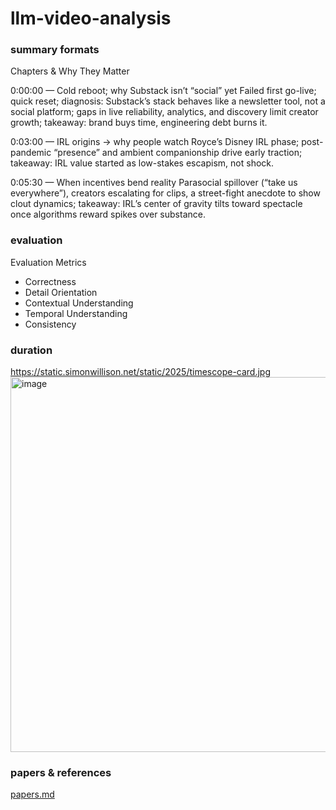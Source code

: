 # llm-video-analysis

### summary formats


Chapters & Why They Matter

0:00:00 — Cold reboot; why Substack isn’t “social” yet
Failed first go-live; quick reset; diagnosis: Substack’s stack behaves like a newsletter tool, not a social platform; gaps in live reliability, analytics, and discovery limit creator growth; takeaway: brand buys time, engineering debt burns it.

0:03:00 — IRL origins → why people watch
Royce’s Disney IRL phase; post-pandemic “presence” and ambient companionship drive early traction; takeaway: IRL value started as low-stakes escapism, not shock.

0:05:30 — When incentives bend reality
Parasocial spillover (“take us everywhere”), creators escalating for clips, a street-fight anecdote to show clout dynamics; takeaway: IRL’s center of gravity tilts toward spectacle once algorithms reward spikes over substance.


### evaluation

  Evaluation Metrics
  
  - Correctness
  - Detail Orientation
  - Contextual Understanding
  - Temporal Understanding
  - Consistency

### duration

https://static.simonwillison.net/static/2025/timescope-card.jpg<img width="1200" height="600" alt="image" src="https://github.com/user-attachments/assets/db29593b-175b-4e13-87c7-62871b81e9a5" />


### papers & references

[papers.md](./papers.md)
